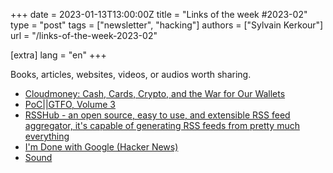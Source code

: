 +++
date = 2023-01-13T13:00:00Z
title = "Links of the week #2023-02"
type = "post"
tags = ["newsletter", "hacking"]
authors = ["Sylvain Kerkour"]
url = "/links-of-the-week-2023-02"

[extra]
lang = "en"
+++

Books, articles, websites, videos, or audios worth sharing.

* [Cloudmoney: Cash, Cards, Crypto, and the War for Our Wallets](https://www.goodreads.com/book/show/59314672-cloudmoney)
* [PoC||GTFO, Volume 3](https://nostarch.com/gtfo3)
* [RSSHub - an open source, easy to use, and extensible RSS feed aggregator, it's capable of generating RSS feeds from pretty much everything](https://docs.rsshub.app/en/)
* [I'm Done with Google (Hacker News)](https://news.ycombinator.com/item?id=34146126)
* [Sound](https://ciechanow.ski/sound/)
